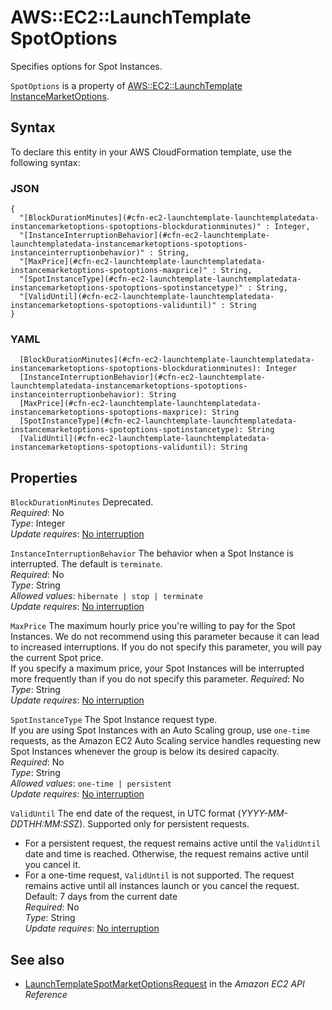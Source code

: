 # AWS::EC2::LaunchTemplate SpotOptions<a name="aws-properties-ec2-launchtemplate-launchtemplatedata-instancemarketoptions-spotoptions"></a>

Specifies options for Spot Instances\.

`SpotOptions` is a property of [AWS::EC2::LaunchTemplate InstanceMarketOptions](https://docs.aws.amazon.com/AWSCloudFormation/latest/UserGuide/aws-properties-ec2-launchtemplate-launchtemplatedata-instancemarketoptions.html)\.

## Syntax<a name="aws-properties-ec2-launchtemplate-launchtemplatedata-instancemarketoptions-spotoptions-syntax"></a>

To declare this entity in your AWS CloudFormation template, use the following syntax:

### JSON<a name="aws-properties-ec2-launchtemplate-launchtemplatedata-instancemarketoptions-spotoptions-syntax.json"></a>

```
{
  "[BlockDurationMinutes](#cfn-ec2-launchtemplate-launchtemplatedata-instancemarketoptions-spotoptions-blockdurationminutes)" : Integer,
  "[InstanceInterruptionBehavior](#cfn-ec2-launchtemplate-launchtemplatedata-instancemarketoptions-spotoptions-instanceinterruptionbehavior)" : String,
  "[MaxPrice](#cfn-ec2-launchtemplate-launchtemplatedata-instancemarketoptions-spotoptions-maxprice)" : String,
  "[SpotInstanceType](#cfn-ec2-launchtemplate-launchtemplatedata-instancemarketoptions-spotoptions-spotinstancetype)" : String,
  "[ValidUntil](#cfn-ec2-launchtemplate-launchtemplatedata-instancemarketoptions-spotoptions-validuntil)" : String
}
```

### YAML<a name="aws-properties-ec2-launchtemplate-launchtemplatedata-instancemarketoptions-spotoptions-syntax.yaml"></a>

```
  [BlockDurationMinutes](#cfn-ec2-launchtemplate-launchtemplatedata-instancemarketoptions-spotoptions-blockdurationminutes): Integer
  [InstanceInterruptionBehavior](#cfn-ec2-launchtemplate-launchtemplatedata-instancemarketoptions-spotoptions-instanceinterruptionbehavior): String
  [MaxPrice](#cfn-ec2-launchtemplate-launchtemplatedata-instancemarketoptions-spotoptions-maxprice): String
  [SpotInstanceType](#cfn-ec2-launchtemplate-launchtemplatedata-instancemarketoptions-spotoptions-spotinstancetype): String
  [ValidUntil](#cfn-ec2-launchtemplate-launchtemplatedata-instancemarketoptions-spotoptions-validuntil): String
```

## Properties<a name="aws-properties-ec2-launchtemplate-launchtemplatedata-instancemarketoptions-spotoptions-properties"></a>

`BlockDurationMinutes` <a name="cfn-ec2-launchtemplate-launchtemplatedata-instancemarketoptions-spotoptions-blockdurationminutes"></a>
Deprecated\.  
_Required_: No  
_Type_: Integer  
_Update requires_: [No interruption](https://docs.aws.amazon.com/AWSCloudFormation/latest/UserGuide/using-cfn-updating-stacks-update-behaviors.html#update-no-interrupt)

`InstanceInterruptionBehavior` <a name="cfn-ec2-launchtemplate-launchtemplatedata-instancemarketoptions-spotoptions-instanceinterruptionbehavior"></a>
The behavior when a Spot Instance is interrupted\. The default is `terminate`\.  
_Required_: No  
_Type_: String  
_Allowed values_: `hibernate | stop | terminate`  
_Update requires_: [No interruption](https://docs.aws.amazon.com/AWSCloudFormation/latest/UserGuide/using-cfn-updating-stacks-update-behaviors.html#update-no-interrupt)

`MaxPrice` <a name="cfn-ec2-launchtemplate-launchtemplatedata-instancemarketoptions-spotoptions-maxprice"></a>
The maximum hourly price you're willing to pay for the Spot Instances\. We do not recommend using this parameter because it can lead to increased interruptions\. If you do not specify this parameter, you will pay the current Spot price\.  
If you specify a maximum price, your Spot Instances will be interrupted more frequently than if you do not specify this parameter\.
_Required_: No  
_Type_: String  
_Update requires_: [No interruption](https://docs.aws.amazon.com/AWSCloudFormation/latest/UserGuide/using-cfn-updating-stacks-update-behaviors.html#update-no-interrupt)

`SpotInstanceType` <a name="cfn-ec2-launchtemplate-launchtemplatedata-instancemarketoptions-spotoptions-spotinstancetype"></a>
The Spot Instance request type\.  
If you are using Spot Instances with an Auto Scaling group, use `one-time` requests, as the Amazon EC2 Auto Scaling service handles requesting new Spot Instances whenever the group is below its desired capacity\.  
_Required_: No  
_Type_: String  
_Allowed values_: `one-time | persistent`  
_Update requires_: [No interruption](https://docs.aws.amazon.com/AWSCloudFormation/latest/UserGuide/using-cfn-updating-stacks-update-behaviors.html#update-no-interrupt)

`ValidUntil` <a name="cfn-ec2-launchtemplate-launchtemplatedata-instancemarketoptions-spotoptions-validuntil"></a>
The end date of the request, in UTC format \(*YYYY\-MM\-DD*T*HH:MM:SS*Z\)\. Supported only for persistent requests\.

- For a persistent request, the request remains active until the `ValidUntil` date and time is reached\. Otherwise, the request remains active until you cancel it\.
- For a one\-time request, `ValidUntil` is not supported\. The request remains active until all instances launch or you cancel the request\.
  Default: 7 days from the current date  
  _Required_: No  
  _Type_: String  
  _Update requires_: [No interruption](https://docs.aws.amazon.com/AWSCloudFormation/latest/UserGuide/using-cfn-updating-stacks-update-behaviors.html#update-no-interrupt)

## See also<a name="aws-properties-ec2-launchtemplate-launchtemplatedata-instancemarketoptions-spotoptions--seealso"></a>

- [ LaunchTemplateSpotMarketOptionsRequest](https://docs.aws.amazon.com/AWSEC2/latest/APIReference/API_LaunchTemplateSpotMarketOptionsRequest.html) in the _Amazon EC2 API Reference_
